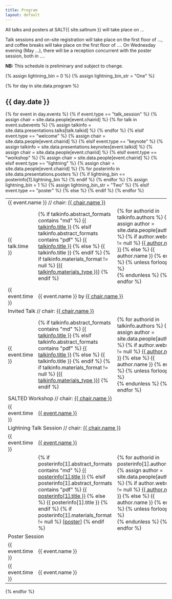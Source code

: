 ```yaml
---
title: Program
layout: default
---
```


<script type="text/javascript">
   function lightning(cls, arr) {
       var rows = document.getElementsByClassName(cls);
       for (var i = 0; i < rows.length; i++) {
	         rows[i].classList.toggle("hidden");
       }
       document.getElementById(arr).classList.toggle("collapsed");
   }
</script>

All talks and posters at SALT{{ site.saltnum }} will take place on ...

Talk sessions and on-site registration will take place on the first floor of ..., and coffee breaks will take place on the first floor of .... On Wednesday evening (May ...), there will be a reception concurrent with the poster session, both in ....

<p>
  <b>NB:</b> This schedule is preliminary and subject to change.
</p>

{% assign lightning_bin = 0 %}
{% assign lightning_bin_str = "One" %}

{% for day in site.data.program %}

<h2 id="{{ day.day }}">{{ day.date }}</h2>

<table class="program">
  <tbody>
    {% for event in day.events %}
    {% if event.type == "talk_session" %}
      {% assign chair = site.data.people[event.chairid] %}
      <tr class="talkChairinfo">
        <td colspan="3">
          {{ event.name }} // chair: <a href="{{ chair.website }}" class="chairName">{{ chair.name }}</a>
        </td>
      </tr>
      {% for talk in event.subevents %}
        {% assign talkinfo = site.data.presentations.talks[talk.talkid] %}
        <tr class="talk">
          <td class="time">{{ talk.time }}</td>
          <td class="title">
            {% if talkinfo.abstract_formats contains "md" %}
              <a href="{{ "/abstracts/" | append: talk.talkid | append: ".html" | relative_url }}">{{ talkinfo.title }}</a>
            {% elsif talkinfo.abstract_formats contains "pdf" %}
              <a href="{{ "/abstracts/" | append: talk.talkid | append: ".pdf" | relative_url }}">{{ talkinfo.title }}</a>
            {% else %}
              {{ talkinfo.title }}
            {% endif %}
            {% if talkinfo.materials_format != null %}
              [<a href="{{ "/presentation-materials/" | append: talk.talkid | append: "." | append: talkinfo.materials_format | relative_url }}">{{ talkinfo.materials_type }}</a>]
            {% endif %}
          </td>
          <td class="authors">
            {% for authorid in talkinfo.authors %}
              {% assign author = site.data.people[authorid] %}
              {% if author.website != null %}
                <a class="authorwebsite" href="{{ author.website }}">{{ author.name }}</a>
              {% else %}
                {{ author.name }}
              {% endif %}
              {% unless forloop.last %}<br/>{% endunless %}
            {% endfor %}
          </td>
        </tr>
      {% endfor %}
    {% elsif event.type == "welcome" %}
    {% assign chair = site.data.people[event.chairid] %}
    <tr>
      <td class="time">{{ event.time }}</td>
      <td class="title" colspan="2">{{ event.name }} by <a href="{{ chair.website }}">{{ chair.name }}</a></td>
    </tr>
    {% elsif event.type == "keynote" %}
    {% assign talkinfo = site.data.presentations.keynotes[event.talkid] %}
    {% assign chair = site.data.people[event.chairid] %}
    <tr class="invitedChairinfo"><td colspan="3">Invited Talk // chair: <a href="{{ chair.website }}" class="chairName">{{ chair.name }}</a></td></tr>
    <tr class="invited">
      <td class="time">{{ event.time }}</td>
      <td class="title">
      {% if talkinfo.abstract_formats contains "md" %}
      <a href="{{ "/abstracts/" | append: event.talkid | append: ".html" | relative_url }}">{{ talkinfo.title }}</a>
      {% elsif talkinfo.abstract_formats contains "pdf" %}
      <a href="{{ "/abstracts/" | append: event.talkid | append: ".pdf" | relative_url }}">{{ talkinfo.title }}</a>
      {% else %}
      {{ talkinfo.title }}
      {% endif %}
      {% if talkinfo.materials_format != null %}
        [<a href="{{ "/presentation-materials/" | append: event.talkid | append: "." | append: talkinfo.materials_format | relative_url }}">{{ talkinfo.materials_type }}</a>]
      {% endif %}
      </td>
      <td class="authors">
        {% for authorid in talkinfo.authors %}
          {% assign author = site.data.people[authorid] %}
          {% if author.website != null %}
          <a class="authorwebsite" href="{{ author.website }}">{{ author.name }}</a>
          {% else %}
          {{ author.name }}
          {% endif %}
          {% unless forloop.last %}<br/>{% endunless %}
        {% endfor %}
      </td>
    </tr>
    {% elsif event.type == "workshop" %}
    {% assign chair = site.data.people[event.chairid] %}
    <tr class="posterChairinfo"><td colspan="3">SALTED Workshop // chair: <a href="{{ chair.website }}" class="chairName">{{ chair.name }}</a></td></tr>
    <tr class="poster">
      <td class="time">{{ event.time }}</td>
      <td class="title" colspan="2"><a href="{{ "/salted/" | relative_url }}">{{ event.name }}</a></td>
    </tr>
    {% elsif event.type == "lightning" %}
    {% assign chair = site.data.people[event.chairid] %}
    <tr class="posterChairinfo"><td colspan="3">Lightning Talk Session // chair: <a href="{{ chair.website }}" class="chairName">{{ chair.name }}</a></td></tr>
    <tr class="postertalk">
      <td class="time">{{ event.time }}</td>
      <td class="title" colspan="2">
        <span id="light{{ lightning_bin_str }}PosterArr" class="collapsed"></span>
        <a id="light{{ lightning_bin_str }}PosterSwitch" href="javascript:void(0)" onclick="lightning('posterInfoLight{{ lightning_bin_str }}', 'light{{ lightning_bin_str }}PosterArr')">{{ event.name }}</a>
      </td>
    </tr>
    {% for posterinfo in site.data.presentations.posters %}
      {% if lightning_bin == posterinfo[1].lightning_bin %}
      <tr class="posterInfoLight{{ lightning_bin_str }} hidden">
        <td class="time">&nbsp;</td>
        <td class="title">
        {% if posterinfo[1].abstract_formats contains "md" %}
        <a href="{{ "/abstracts/" | append: posterinfo[0] | append: ".html" | relative_url }}">{{ posterinfo[1].title }}</a>
        {% elsif posterinfo[1].abstract_formats contains "pdf" %}
        <a href="{{ "/abstracts/" | append: posterinfo[0] | append: ".pdf" | relative_url }}">{{ posterinfo[1].title }}</a>
        {% else %}
        {{ posterinfo[1].title }}
        {% endif %}
        {% if posterinfo[1].materials_format != null %}
          [<a href="{{ "/presentation-materials/" | append: posterinfo[0] | append: "." | append: posterinfo[1].materials_format | relative_url }}">poster</a>]
        {% endif %}
        </td>
        <td class="authors">
        {% for authorid in posterinfo[1].authors %}
          {% assign author = site.data.people[authorid] %}
          {% if author.website != null %}
          <a class="authorwebsite" href="{{ author.website }}">{{ author.name }}</a>
          {% else %}
          {{ author.name }}
          {% endif %}
          {% unless forloop.last %}<br/>{% endunless %}
        {% endfor %}
        </td>
      </tr>
      {% endif %}
    {% endfor %}
    {% assign lightning_bin = 1 %}
    {% assign lightning_bin_str = "Two" %}
    {% elsif event.type == "poster" %}
    <tr class="posterChairinfo"><td colspan="3">Poster Session</td></tr>
    <tr class="postertalk">
      <td class="time">{{ event.time }}</td>
      <td class="title" colspan="2">{{ event.name }}</td>
    </tr>
    {% else %}
    <tr class="{{ event.type }}">
      <td class="time">{{ event.time }}</td>
      <td class="title" colspan="2">{{ event.name }}</td>
      <td></td>
    </tr>
    {% endif %}
    {% endfor %}
  </tbody>
</table>

{% endfor %}
